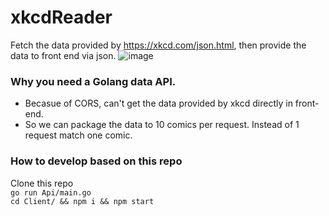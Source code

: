 # xkcdReader

Fetch the data provided by https://xkcd.com/json.html, then provide the data to front end via json.
![image](https://cloud.githubusercontent.com/assets/10692276/16563967/96d828ca-4237-11e6-9911-1b7d6af8df70.png)


### Why you need a Golang data API.
* Becasue of CORS, can't get the data provided by xkcd directly in front-end.
* So we can package the data to 10 comics per request. Instead of 1 request match one comic.

### How to develop based on this repo
Clone this repo   
`go run Api/main.go`   
`cd Client/ && npm i && npm start`
